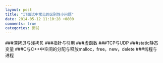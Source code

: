 ```yaml
---
layout: post
title: "IT面试中常见的区别性小问题"
date: 2014-05-12 11:10:28 +0800
comments: true
categories: 面试
---
```


###深拷贝与浅拷贝
###指针与引用
###虚函数
###TCP与UDP
###static静态变量
###C与C++中空间的分配与释放malloc，free，new，delete
###线程与进程